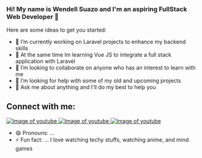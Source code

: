### Hi! My name is Wendell Suazo and I'm an aspiring FullStack Web Developer 👋



Here are some ideas to get you started:

- 🔭 I’m currently working on Laravel projects to enhance my backend skills 
- 🌱 At the same time Im learning  Vue JS to integrate a full stack application with Laravel
- 👯 I’m looking to collaborate on anyone who has an interest to learn with me
- 🤔 I’m looking for help with some of my old and upcoming projects
- 💬 Ask me about anything and I'll do my best to help you

## Connect with me:
  <a href="test.html">![Image of youtube](https://github.com/paulrobertlloyd/socialmediaicons/blob/main/twitter-48x48.png) </a>
  <a href="test.html">![Image of youtube](https://github.com/paulrobertlloyd/socialmediaicons/blob/main/facebook-16x16.png) </a>
  <a href="test.html">![Image of youtube](https://github.com/paulrobertlloyd/socialmediaicons/blob/main/instagram-16x16.png) </a>

- 😄 Pronouns: ...
- ⚡ Fun fact: ... I love watching techy stuffs, watching anime, and mind games

